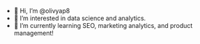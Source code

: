 - 👋 Hi, I’m @olivyap8
- 👀 I’m interested in data science and analytics.
- 🌱 I’m currently learning SEO, marketing analytics, and product management!

<!---
olivyap8/olivyap8 is a ✨ special ✨ repository because its `README.md` (this file) appears on your GitHub profile.
You can click the Preview link to take a look at your changes.
--->
